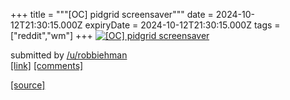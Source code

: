 +++
title = """[OC] pidgrid screensaver"""
date = 2024-10-12T21:30:15.000Z
expiryDate = 2024-10-12T21:30:15.000Z
tags = ["reddit","wm"]
+++
[![[OC] pidgrid screensaver](https://preview.redd.it/0foyoq2j8eud1.png?width=640&crop=smart&auto=webp&s=0a08eefa1632ccfa11c681b50486cf78d6148449 "[OC] pidgrid screensaver")](https://www.reddit.com/r/unixporn/comments/1g2ad0p/oc_pidgrid_screensaver/)

submitted by [/u/robbiehman](https://www.reddit.com/user/robbiehman)  
[\[link\]](https://i.redd.it/0foyoq2j8eud1.png) [\[comments\]](https://www.reddit.com/r/unixporn/comments/1g2ad0p/oc_pidgrid_screensaver/)

[[source]](https://www.reddit.com/r/unixporn/comments/1g2ad0p/oc_pidgrid_screensaver/)
